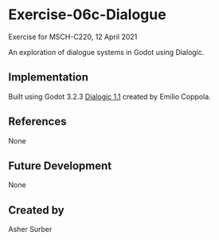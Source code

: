 # Exercise-06c-Dialogue
Exercise for MSCH-C220, 12 April 2021

An exploration of dialogue systems in Godot using Dialogic.

## Implementation
Built using Godot 3.2.3
[Dialogic 1.1](https://github.com/coppolaemilio/dialogic) created by Emilio Coppola.

## References
None

## Future Development
None

## Created by 
Asher Surber
